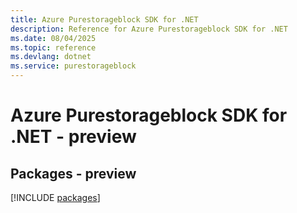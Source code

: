```yaml
---
title: Azure Purestorageblock SDK for .NET
description: Reference for Azure Purestorageblock SDK for .NET
ms.date: 08/04/2025
ms.topic: reference
ms.devlang: dotnet
ms.service: purestorageblock
---
```

# Azure Purestorageblock SDK for .NET - preview
## Packages - preview
[!INCLUDE [packages](purestorageblock-index.md)]